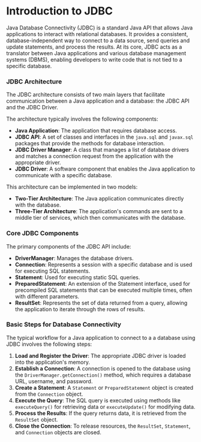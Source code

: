 # Introduction to JDBC

Java Database Connectivity (JDBC) is a standard Java API that allows Java applications to interact with relational databases. It provides a consistent, database-independent way to connect to a data source, send queries and update statements, and process the results. At its core, JDBC acts as a translator between Java applications and various database management systems (DBMS), enabling developers to write code that is not tied to a specific database.

### JDBC Architecture

The JDBC architecture consists of two main layers that facilitate communication between a Java application and a database: the JDBC API and the JDBC Driver.

The architecture typically involves the following components:

*   **Java Application**: The application that requires database access.
*   **JDBC API**: A set of classes and interfaces in the `java.sql` and `javax.sql` packages that provide the methods for database interaction.
*   **JDBC Driver Manager**: A class that manages a list of database drivers and matches a connection request from the application with the appropriate driver.
*   **JDBC Driver**: A software component that enables the Java application to communicate with a specific database.

This architecture can be implemented in two models:

*   **Two-Tier Architecture**: The Java application communicates directly with the database.
*   **Three-Tier Architecture**: The application's commands are sent to a middle tier of services, which then communicates with the database.

### Core JDBC Components

The primary components of the JDBC API include:

*   **DriverManager**: Manages the database drivers.
*   **Connection**: Represents a session with a specific database and is used for executing SQL statements.
*   **Statement**: Used for executing static SQL queries.
*   **PreparedStatement**: An extension of the Statement interface, used for precompiled SQL statements that can be executed multiple times, often with different parameters.
*   **ResultSet**: Represents the set of data returned from a query, allowing the application to iterate through the rows of results.

### Basic Steps for Database Connectivity

The typical workflow for a Java application to connect to a a database using JDBC involves the following steps:

1.  **Load and Register the Driver**: The appropriate JDBC driver is loaded into the application's memory.
2.  **Establish a Connection**: A connection is opened to the database using the `DriverManager.getConnection()` method, which requires a database URL, username, and password.
3.  **Create a Statement**: A `Statement` or `PreparedStatement` object is created from the `Connection` object.
4.  **Execute the Query**: The SQL query is executed using methods like `executeQuery()` for retrieving data or `executeUpdate()` for modifying data.
5.  **Process the Results**: If the query returns data, it is retrieved from the `ResultSet` object.
6.  **Close the Connection**: To release resources, the `ResultSet`, `Statement`, and `Connection` objects are closed.
